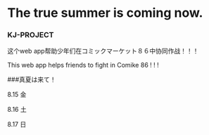 The true summer is coming now.
==========

### KJ-PROJECT


这个web app帮助少年们在コミックマーケット８６中协同作战！！！

This web app helps friends to fight in Comike 86 ! ! !

###真夏は来て！

8.15 金

8.16 土

8.17 日
